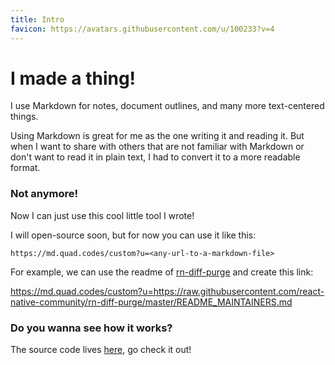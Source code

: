 ```yaml
---
title: Intro
favicon: https://avatars.githubusercontent.com/u/100233?v=4
---
```


# I made a thing!

I use Markdown for notes, document outlines, and many more text-centered things.

Using Markdown is great for me as the one writing it and reading it. But when I want to share with others that are not familiar with Markdown or don't want to read it in plain text, I had to convert it to a more readable format.

### Not anymore!

Now I can just use this cool little tool I wrote!

I will open-source soon, but for now you can use it like this:

```
https://md.quad.codes/custom?u=<any-url-to-a-markdown-file>
```

For example, we can use the readme of [rn-diff-purge](https://github.com/react-native-community/rn-diff-purge) and create this link:

https://md.quad.codes/custom?u=https://raw.githubusercontent.com/react-native-community/rn-diff-purge/master/README_MAINTAINERS.md

### Do you wanna see how it works?

The source code lives [here](https://github.com/pvinis/markdown-tailwind-viewer), go check it out!
